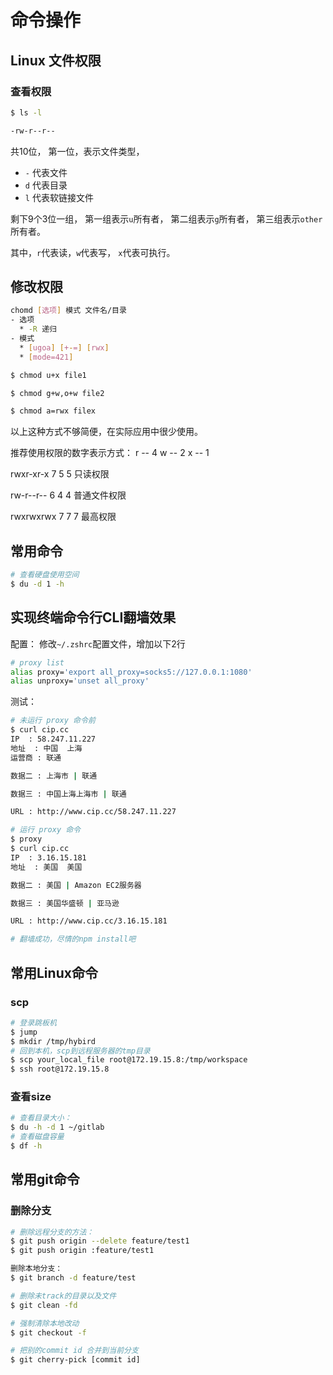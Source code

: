 # 命令操作

## Linux 文件权限


### 查看权限

```bash
$ ls -l

-rw-r--r--
```

共10位，
第一位，表示文件类型，
* `-` 代表文件
* `d` 代表目录
* `l` 代表软链接文件


剩下9个3位一组，
第一组表示`u`所有者，
第二组表示`g`所有者，
第三组表示`other`所有者。

其中，`r`代表读，`w`代表写， `x`代表可执行。


## 修改权限

```bash
chomd [选项] 模式 文件名/目录
- 选项
  * -R 递归
- 模式
  * [ugoa] [+-=] [rwx]
  * [mode=421]
```

```bash
$ chmod u+x file1

$ chmod g+w,o+w file2

$ chmod a=rwx filex

```

以上这种方式不够简便，在实际应用中很少使用。

推荐使用权限的数字表示方式：
r -- 4
w -- 2
x -- 1

rwxr-xr-x
7  5  5   只读权限

rw-r--r--
6  4  4    普通文件权限


rwxrwxrwx
7  7  7    最高权限

## 常用命令

```bash
# 查看硬盘使用空间
$ du -d 1 -h
```


## 实现终端命令行CLI翻墙效果

配置：
修改`~/.zshrc`配置文件，增加以下2行

```bash
# proxy list
alias proxy='export all_proxy=socks5://127.0.0.1:1080'
alias unproxy='unset all_proxy'
```

测试：

```bash
# 未运行 proxy 命令前
$ curl cip.cc
IP	: 58.247.11.227
地址	: 中国  上海
运营商	: 联通

数据二	: 上海市 | 联通

数据三	: 中国上海上海市 | 联通

URL	: http://www.cip.cc/58.247.11.227

# 运行 proxy 命令
$ proxy
$ curl cip.cc
IP	: 3.16.15.181
地址	: 美国  美国

数据二	: 美国 | Amazon EC2服务器

数据三	: 美国华盛顿 | 亚马逊

URL	: http://www.cip.cc/3.16.15.181

# 翻墙成功，尽情的npm install吧
```



## 常用Linux命令

### scp
```bash
# 登录跳板机
$ jump
$ mkdir /tmp/hybird
# 回到本机，scp到远程服务器的tmp目录
$ scp your_local_file root@172.19.15.8:/tmp/workspace
$ ssh root@172.19.15.8
```


### 查看size
```bash
# 查看目录大小：
$ du -h -d 1 ~/gitlab
# 查看磁盘容量
$ df -h
```

## 常用git命令


### 删除分支
```bash
# 删除远程分支的方法：
$ git push origin --delete feature/test1
$ git push origin :feature/test1

删除本地分支：
$ git branch -d feature/test
```


```bash
# 删除未track的目录以及文件
$ git clean -fd

# 强制清除本地改动
$ git checkout -f

# 把别的commit id 合并到当前分支
$ git cherry-pick [commit id]
```



